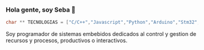 ### Hola gente, soy Seba 👋
```C 
char ** TECNOLOGIAS = ["C/C++","Javascript","Python","Arduino","Stm32","Esp32","Raspberry Pi","Development Full Stack"];
```
Soy programador de sistemas embebidos dedicados al control y gestion de recursos y procesos, productivos o interactivos.
<!--
**seba-wetzel/seba-wetzel** is a ✨ _special_ ✨ repository because its `README.md` (this file) appears on your GitHub profile.

Here are some ideas to get you started:

- 🔭 I’m currently working on ...
- 🌱 I’m currently learning ...
- 👯 I’m looking to collaborate on ...
- 🤔 I’m looking for help with ...
- 💬 Ask me about ...
- 📫 How to reach me: ...
- 😄 Pronouns: ...
- ⚡ Fun fact: ...
-->
